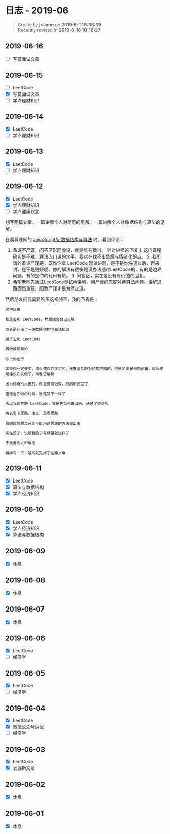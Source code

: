 日志 - 2019-06
===

> Create by **jsliang** on **2019-6-1 19:35:39**  
> Recently revised in **2019-6-16 10:10:27**

## 2019-06-16

* [ ] 写篇面试文章

## 2019-06-15

* [ ] LeetCode
* [x] 写篇面试文章
* [ ] 学点理财知识

## 2019-06-14

* [x] LeetCode
* [ ] 学点理财知识

## 2019-06-13

* [x] LeetCode
* [ ] 学点理财知识

## 2019-06-12

* [x] LeetCode
* [x] 学点理财知识
* [ ] 学点健康饮食

想写两篇文章，一篇讲解个人对简历的见解；一篇讲解个人对数据结构与算法的见解。

在看慕课网的 [JavaScript版 数据结构与算法](https://coding.imooc.com/class/315.html#Anchor) 时，看到评论：

1. 备课不严谨，问答区形同虚设，就是纯在敷衍。 针对讲师的回复 1. 这门课程确实是不难，算法入门课的水平，我实在找不出急躁与情绪化的点。 2. 我所谓的备课严谨是，既然你拿 LeetCode 题做讲题，是不是你先通过后，再来讲，是不是更好呢。你的解法有很多是没办法通过LeetCode的，有的是边界问题，有的是你的代码有坑。 3. 问答区，实在是没有有价值的回复。
2. 希望老师先通过LeetCode测试再讲解。用严谨的态度对待算法问题。讲解思路固然重要，细致严谨才是为师之道。

然后朋友问我需要购买这视频不，我的回答是：

```
这种玩意

都是去刷 LeetCode，然后结合自己见解

或者是存储了一波数据结构与算法知识

强行去刷 LeetCode

再做成视频的

你上你也行
```

```
如果你一定要买，那么建议你学习的，是算法与数据结构的知识，但是如果是做题逻辑，那么还是建议你先做了，再看它解析

因为你看别人做的，你会觉得很爽，刷刷刷过完了

但是当你做的时候，思路又不一样了

所以我现在刷 LeetCode，我是先自己做出来，通过了提交后

再去看下思路，注意，是看思路

看完后想想自己能不能用这思路的方法做出来

实在没了，说明我脑子存储量就这样了

于是看别人的解法

再学习一下，最后就完成了这篇文章
```

## 2019-06-11

* [x] LeetCode
* [x] 算法与数据结构
* [x] 学点经济知识

## 2019-06-10

* [x] LeetCode
* [x] 学点经济知识
* [x] 算法与数据结构

## 2019-06-09

* [x] 休息

## 2019-06-08

* [x] 休息

## 2019-06-07

* [x] 休息

## 2019-06-06

* [x] LeetCode
* [ ] 经济学

## 2019-06-05

* [x] LeetCode
* [ ] 经济学

## 2019-06-04

* [x] LeetCode
* [x] 微信公众号运营
* [ ] 经济学

## 2019-06-03

* [x] LeetCode
* [x] 发掘新文章

## 2019-06-02

* [x] 休息

## 2019-06-01

* [x] 休息
